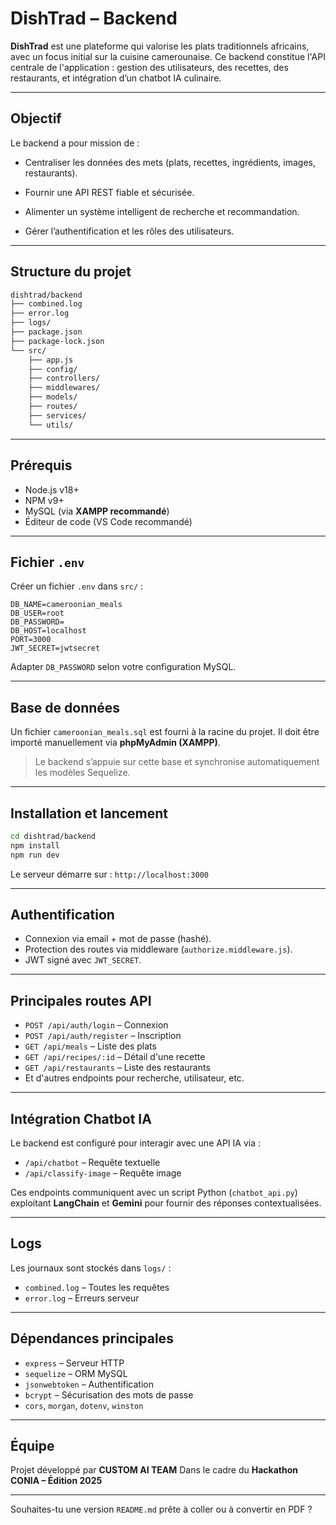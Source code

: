 # DishTrad – Backend

**DishTrad** est une plateforme qui valorise les plats traditionnels africains, avec un focus initial sur la cuisine camerounaise.
Ce backend constitue l'API centrale de l'application : gestion des utilisateurs, des recettes, des restaurants, et intégration d’un chatbot IA culinaire.

---

## Objectif

Le backend a pour mission de :

* Centraliser les données des mets (plats, recettes, ingrédients, images, restaurants).
* Fournir une API REST fiable et sécurisée.
* Alimenter un système intelligent de recherche et recommandation.

* Gérer l’authentification et les rôles des utilisateurs.

---

## Structure du projet

```bash
dishtrad/backend
├── combined.log
├── error.log
├── logs/
├── package.json
├── package-lock.json
└── src/
    ├── app.js
    ├── config/
    ├── controllers/
    ├── middlewares/
    ├── models/
    ├── routes/
    ├── services/
    └── utils/
```

---

## Prérequis

* Node.js v18+
* NPM v9+
* MySQL (via **XAMPP recommandé**)
* Éditeur de code (VS Code recommandé)

---

## Fichier `.env`

Créer un fichier `.env` dans `src/` :

```env
DB_NAME=cameroonian_meals
DB_USER=root
DB_PASSWORD=
DB_HOST=localhost
PORT=3000
JWT_SECRET=jwtsecret
```

Adapter `DB_PASSWORD` selon votre configuration MySQL.

---

## Base de données

Un fichier `cameroonian_meals.sql` est fourni à la racine du projet.
Il doit être importé manuellement via **phpMyAdmin (XAMPP)**.

> Le backend s’appuie sur cette base et synchronise automatiquement les modèles Sequelize.

---

## Installation et lancement

```bash
cd dishtrad/backend
npm install
npm run dev
```

Le serveur démarre sur : `http://localhost:3000`

---

## Authentification

* Connexion via email + mot de passe (hashé).
* Protection des routes via middleware (`authorize.middleware.js`).
* JWT signé avec `JWT_SECRET`.

---

## Principales routes API

* `POST /api/auth/login` – Connexion
* `POST /api/auth/register` – Inscription
* `GET /api/meals` – Liste des plats
* `GET /api/recipes/:id` – Détail d'une recette
* `GET /api/restaurants` – Liste des restaurants
* Et d'autres endpoints pour recherche, utilisateur, etc.

---

## Intégration Chatbot IA

Le backend est configuré pour interagir avec une API IA via :

* `/api/chatbot` – Requête textuelle
* `/api/classify-image` – Requête image

Ces endpoints communiquent avec un script Python (`chatbot_api.py`) exploitant **LangChain** et **Gemini** pour fournir des réponses contextualisées.

---

## Logs

Les journaux sont stockés dans `logs/` :

* `combined.log` – Toutes les requêtes
* `error.log` – Erreurs serveur

---

## Dépendances principales

* `express` – Serveur HTTP
* `sequelize` – ORM MySQL
* `jsonwebtoken` – Authentification
* `bcrypt` – Sécurisation des mots de passe
* `cors`, `morgan`, `dotenv`, `winston`

---

## Équipe

Projet développé par **CUSTOM AI TEAM**
Dans le cadre du **Hackathon CONIA – Édition 2025**

---

Souhaites-tu une version `README.md` prête à coller ou à convertir en PDF ?
